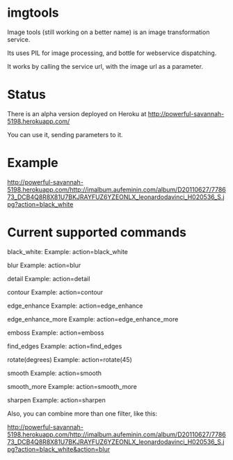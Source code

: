imgtools
========

Image tools (still working on a better name) is an image transformation service.

Its uses PIL for image processing, and bottle for webservice dispatching.

It works by calling the service url, with the image url as a parameter.


Status
========

There is an alpha version deployed on Heroku at http://powerful-savannah-5198.herokuapp.com/

You can use it, sending parameters to it.


Example
========

http://powerful-savannah-5198.herokuapp.com/http://imalbum.aufeminin.com/album/D20110627/778673_DCB4Q8R8X81U7BKJRAYFUZ6YZEONLX_leonardodavinci_H020536_S.jpg?action=black_white


Current supported commands
==========================

black_white:         Example: action=black_white

blur				 Example: action=blur			

detail				 Example: action=detail

contour				 Example: action=contour

edge_enhance		 Example: action=edge_enhance

edge_enhance_more    Example: action=edge_enhance_more

emboss				 Example: action=emboss

find_edges			 Example: action=find_edges

rotate(degrees)	     Example: action=rotate(45)

smooth				 Example: action=smooth

smooth_more			 Example: action=smooth_more

sharpen              Example: action=sharpen


Also, you can combine more than one filter, like this:

http://powerful-savannah-5198.herokuapp.com/http://imalbum.aufeminin.com/album/D20110627/778673_DCB4Q8R8X81U7BKJRAYFUZ6YZEONLX_leonardodavinci_H020536_S.jpg?action=black_white&action=blur
